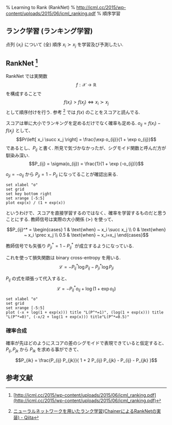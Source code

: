 % Learning to Rank (RankNet)
% http://icml.cc/2015/wp-content/uploads/2015/06/icml_ranking.pdf
% 順序学習

## ランク学習 (ランキング学習)

点列 $\{x_i\}$ について (全) 順序 $x_i \succ x_j$ を学習及び予測したい.

## RankNet [^1]

RankNet では実関数
$$f : \mathcal{X} \to \mathbb{R}$$
を構成することで
$$f(x_i) > f(x_j) \iff x_i \succ x_j$$
として順序付けを行う.
参考 [^2] では $f(x)$ のことをスコアと読んでる.

スコアは単に大小でランキングを定めるだけでなく確率も定める.
$o_{ij} = f(x_i) - f(x_j)$ として、
$$Pr\left[ x_i \succ x_j \right] = \frac{\exp o_{ij}}{1 + \exp o_{ij}}$$
であるとし、$P_{ij}$ と書く.
所見で気づかなかったが、シグモイド関数と呼んだ方が馴染み深い.
$$P_{ij} = \sigma(o_{ij}) = \frac{1}{1 + \exp (-o_{ij})}$$

$o_{ji} = - o_{ij}$ から $P_{ji} = 1 - P_{ij}$ になってることが確認出来る.

```gnuplot
set xlabel "o"
set grid
set key bottom right
set xrange [-5:5]
plot exp(x) / (1 + exp(x))
```

というわけで、スコアを直接学習するのではなく、確率を学習するものだと思うことにする.
教師信号は実際の大小関係 $(\succ)$ を使って、

$$P_{ij}^* = \begin{cases}
1   & \text{when} ~ x_i \succ x_j \\
0   & \text{when} ~ x_i \prec x_j \\
0.5 & \text{when} ~ x_i=x_j
\end{cases}$$

教師信号でも矢張り $P_{ji}^* = 1 - P_{ij}^*$ が成立するようになっている.

これを使って損失関数は binary cross-entropy を用いる.
$$\mathcal{L} = - P_{ij}^* \log P_{ij} - P_{ji}^* \log P_{ji}$$

$P_{ij}$ の式を頑張って代入すると、
$$\mathcal{L} = - P_{ij}^* o_{ij} + \log \left( 1 + \exp o_{ij} \right)$$

```gnuplot
set xlabel "o"
set grid
set xrange [-5:5]
plot (-x + log(1 + exp(x))) title "L(P^*=1)", (log(1 + exp(x))) title "L(P^*=0)", (-x/2 + log(1 + exp(x))) title"L(P^*=0.5)"
```

### 確率合成

確率が先ほどのようにスコアの差のシグモイドで表現できていると仮定すると、
$P_{ij}, P_{jk}$ から $P_{ik}$ を求める事ができて、

$$P_{ik} = \frac{P_{ij} P_{jk}}{
1 + 2 P_{ij} P_{jk} - P_{ij} - P_{jk}
}$$

## 参考文献

[^1]: [http://icml.cc/2015/wp-content/uploads/2015/06/icml_ranking.pdf](http://icml.cc/2015/wp-content/uploads/2015/06/icml_ranking.pdf)
[^2]: [ニューラルネットワークを用いたランク学習(ChainerによるRankNetの実装) - Qiita](http://qiita.com/sz_dr/items/0e50120318527a928407)
